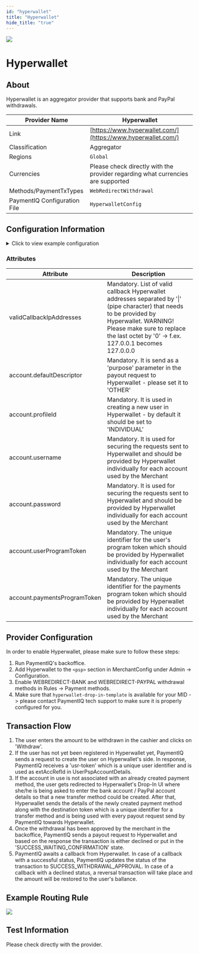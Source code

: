 ```yaml
--- 
id: "hyperwallet"
title: "Hyperwallet"
hide_title: "true"
---
```


![](/img/providers/logos/hyperwallet.png)

# Hyperwallet

## About
Hyperwallet is an aggregator provider that supports bank and PayPal withdrawals.

| Provider Name                | Hyperwallet                                                                     |
|------------------------------|---------------------------------------------------------------------------------|
| Link                         | [https://www.hyperwallet.com/](https://www.hyperwallet.com/)                    |
| Classification               | Aggregator                                                                      |
| Regions                      | `Global`                                                                        |
| Currencies                   | Please check directly with the provider regarding what currencies are supported |
| Methods/PaymentTxTypes       | `WebRedirectWithdrawal`                                                         |
| PaymentIQ Configuration File | `HyperwalletConfig`                                                             |

## Configuration Information

<details>
<summary>Click to view example configuration</summary>
<br/>

```xml
<com.devcode.paymentiq.integration.hyperwallet.HyperwalletConfig>
    <enabled>true</enabled>
    <validCallbackIpAddresses>XX.XX.XX.0|XX.XX.XX.0</validCallbackIpAddresses>
    <accounts>
        <entry>
            <string>default</string>
            <account>
                <defaultDescriptor>OTHER</defaultDescriptor>
                <profileId>INDIVIDUAL</profileId>
                <username>??</username>
                <password>??</password>
                <userProgramToken>??</userProgramToken>
                <paymentsProgramToken>??</paymentsProgramToken>
                <supportedCurrencies>??</supportedCurrencies>
            </account>
        </entry>
    </accounts>
</com.devcode.paymentiq.integration.hyperwallet.HyperwalletConfig>
```

</details>

### Attributes

| Attribute                    | Description                                                                                                                                                                                                                               |
|------------------------------|-------------------------------------------------------------------------------------------------------------------------------------------------------------------------------------------------------------------------------------------|
| validCallbackIpAddresses     | Mandatory. List of valid callback Hyperwallet addresses separated  by '&#124;' (pipe character) that needs to be provided by Hyperwallet. WARNING! Please make sure to replace the last octet by '0' -> f.ex. 127.0.0.1 becomes 127.0.0.0 |
| account.defaultDescriptor    | Mandatory. It is send as a 'purpose' parameter in the payout request to Hyperwallet - please set it to 'OTHER'                                                                                                                            |
| account.profileId            | Mandatory. It is used in creating a new user in Hyperwallet - by default it should be set to 'INDIVIDUAL'                                                                                                                                 |
| account.username             | Mandatory. It is used for securing the requests sent to Hyperwallet and should be provided by Hyperwallet individually for each account used by the Merchant                                                                              |
| account.password             | Mandatory. It is used for securing the requests sent to Hyperwallet and should be provided by Hyperwallet individually for each account used by the Merchant                                                                              |
| account.userProgramToken     | Mandatory. The unique identifier for the user's program token which should be provided by Hyperwallet individually for each account used by the Merchant                                                                                  |
| account.paymentsProgramToken | Mandatory. The unique identifier for the payments program token which should be provided by Hyperwallet individually for each account used by the Merchant                                                                                |

## Provider Configuration

In order to enable Hyperwallet, please make sure to follow these steps:

1. Run PaymentIQ's backoffice.
2. Add Hyperwallet  to the `<psp>` section in MerchantConfig under Admin -> Configuration.
3. Enable WEBREDIRECT-BANK and WEBREDIRECT-PAYPAL withdrawal methods in Rules -> Payment methods.
4. Make sure that `hyperwallet-drop-in-template` is available for your MID -> please contact PaymentIQ tech support to 
make sure it is properly configured for you.

## Transaction Flow

1. The user enters the amount to be withdrawn in the cashier and clicks on 'Withdraw'.
2. If the user has not yet been registered in Hyperwallet yet, PaymentIQ sends a request to create the user on Hyperwallet's
side. In response, PaymentIQ receives a 'usr-token' which is a unique user identifier and is used as extAccRefId in UserPspAccountDetails.
3. If the account in use is not associated with an already created payment method, the user gets redirected to Hyperwallet's Drop-In UI
where she/he is being asked to enter the bank account / PayPal account details so that a new transfer method could be created.
After that, Hyperwallet sends the details of the newly created payment method along with the destination token which is a unique identifier
for a transfer method and is being used with every payout request send by PaymentIQ towards Hyperwallet.
4. Once the withdrawal has been approved by the merchant in the backoffice, PaymentIQ sends a payout request to Hyperwallet and based on the response the transaction is either declined or put in
the 'SUCCESS_WAITING_CONFIRMATION' state.
5. PaymentIQ awaits a callback from Hyperwallet. In case of a callback with a successful status, PaymentIQ updates the status
of the transaction to SUCCESS_WITHDRAWAL_APPROVAL. In case of a callback with a declined status, a reversal transaction
will take place and the amount will be restored to the user's ballance.

## Example Routing Rule

![](/img/providers/routing/hyperwallet.png)

## Test Information

Please check directly with the provider.